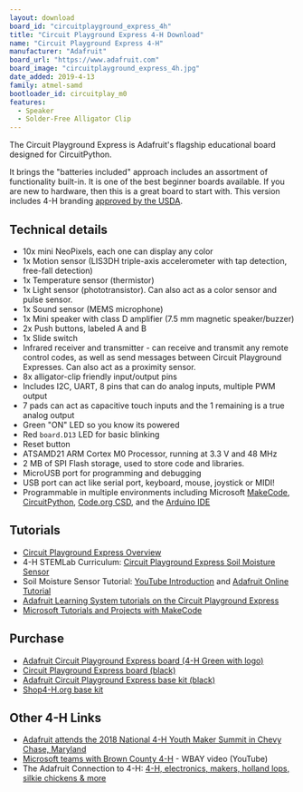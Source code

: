 ```yaml
---
layout: download
board_id: "circuitplayground_express_4h"
title: "Circuit Playground Express 4-H Download"
name: "Circuit Playground Express 4-H"
manufacturer: "Adafruit"
board_url: "https://www.adafruit.com"
board_image: "circuitplayground_express_4h.jpg"
date_added: 2019-4-13
family: atmel-samd
bootloader_id: circuitplay_m0
features:
  - Speaker
  - Solder-Free Alligator Clip
---
```


The Circuit Playground Express is Adafruit's flagship educational board designed for CircuitPython.

It brings the "batteries included" approach includes an assortment of functionality built-in. It is one of the best beginner boards available. If you are new to hardware, then this is a great board to start with. This version includes 4-H branding [approved by the USDA](https://blog.adafruit.com/2019/03/18/adafruit-circuit-playground-express-4-h-edition-approved-adafruit-4h-4h-4hgrowshere/).

## Technical details

* 10x mini NeoPixels, each one can display any color
* 1x Motion sensor (LIS3DH triple-axis accelerometer with tap detection, free-fall detection)
* 1x Temperature sensor (thermistor)
* 1x Light sensor (phototransistor). Can also act as a color sensor and pulse sensor.
* 1x Sound sensor (MEMS microphone)
* 1x Mini speaker with class D amplifier (7.5 mm magnetic speaker/buzzer)
* 2x Push buttons, labeled A and B
* 1x Slide switch
* Infrared receiver and transmitter - can receive and transmit any remote control codes, as well as send messages between Circuit Playground Expresses. Can also act as a proximity sensor.
* 8x alligator-clip friendly input/output pins
* Includes I2C, UART, 8 pins that can do analog inputs, multiple PWM output
* 7 pads can act as capacitive touch inputs and the 1 remaining is a true analog output
* Green "ON" LED so you know its powered
* Red `board.D13` LED for basic blinking
* Reset button
* ATSAMD21 ARM Cortex M0 Processor, running at 3.3 V and 48 MHz
* 2 MB of SPI Flash storage, used  to store code and libraries.
* MicroUSB port for programming and debugging
* USB port can act like serial port, keyboard, mouse, joystick or MIDI!
* Programmable in multiple environments including Microsoft [MakeCode](https://www.microsoft.com/en-us/makecode), [CircuitPython](https://learn.adafruit.com/welcome-to-circuitpython), [Code.org CSD](https://learn.adafruit.com/adafruit-circuit-playground-express/code-org-csd), and the [Arduino IDE](https://learn.adafruit.com/adafruit-circuit-playground-express/arduino)

## Tutorials

* [Circuit Playground Express Overview](https://learn.adafruit.com/adafruit-circuit-playground-express)
* 4-H STEMLab Curriculum: [Circuit Playground Express Soil Moisture Sensor](https://docs.google.com/document/d/1GVcTo_lZIsQleITaE80sy2t4RPOU4SKW9SzHaNbtnh8/edit#heading=h.gd2jfvbzhwp9)
* Soil Moisture Sensor Tutorial: [YouTube Introduction](https://youtu.be/fsg1iP75kck) and [Adafruit Online Tutorial](https://learn.adafruit.com/soil-moisture-sensor-with-circuit-playground-express)
* [Adafruit Learning System tutorials on the Circuit Playground Express](https://learn.adafruit.com/category/circuit-playground)
* [Microsoft Tutorials and Projects with MakeCode](https://makecode.adafruit.com/)

## Purchase

* [Adafruit Circuit Playground Express board (4-H Green with logo)](https://www.adafruit.com/product/4180)
* [Circuit Playground Express board (black)](https://www.adafruit.com/product/3333)
* [Adafruit Circuit Playground Express base kit (black)](https://www.adafruit.com/product/3517)
* [Shop4-H.org base kit](https://shop4-h.org/products/circuit-playground-express-base-kit)

## Other 4-H Links

* [Adafruit attends the 2018 National 4-H Youth Maker Summit in Chevy Chase, Maryland](https://blog.adafruit.com/2018/11/07/national-4-h-youth-maker-summit-uses-adafruit-circuit-playground-express-4h-4hsummits-4hmaker-adafruit-circuitplaygroundexpress-msmakecode/)
* [Microsoft teams with Brown County 4-H](https://youtu.be/bdXGku9DO3Q) - WBAY video (YouTube)
* The Adafruit Connection to 4-H: [4-H, electronics, makers, holland lops, silkie chickens & more](https://blog.adafruit.com/2017/11/04/4-h-electronics-makers-holland-lops-silkie-chickens-more-4h-nationofmakers/)

